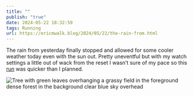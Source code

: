 ```yaml
---
title: ""
publish: "true"
date: 2024-05-22 18:32:59
tags: Running
url: https://ericmwalk.blog/2024/05/22/the-rain-from.html
---
```


The rain from yesterday finally stopped and allowed for some cooler weather today even with the sun out. Pretty uneventful but with my watch settings a little out of wack from the reset I wasn’t sure of my pace so this [run](https://strava.com/activities/11472152360) was quicker than I planned.

![Tree with green leaves overhanging a grassy field in the foreground dense forest in the background clear blue sky overhead](https://ericmwalk.blog/uploads/2024/img-0009.jpeg)